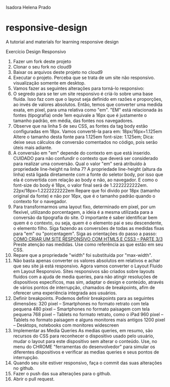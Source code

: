 Isadora Helena Prado

# responsive-design

A tutorial and materials for learning responsive design

Exercício Design Responsivo

1. Fazer um fork deste projeto
2. Clonar o seu fork no cloud9
3. Baixar os arquivos deste projeto no cloud9
4. Executar o projeto. Perceba que se trata de um site não responsivo. visualização somente em desktop.
5. Vamos fazer as seguintes alterações para torná-lo responsivo:
6. O segredo para se ter um site responsivo é criá-lo sobre uma base fluida. Isso faz com que o layout seja definido em razões e proporções, ao invés de valores absolutos. Então, temos que converter uma medida exata, em pixel, para uma relativa como "em".
    "EM" está relacionada às fontes (tipografia) onde 1em equivale a 16px que é justamente o tamanho padrão, em média, das fontes nos navegadores.
7. Observe que na linha 5 de seu CSS, as fontes da tag body estão configuradas em 18px. Vamos convertê-la para em:
    18px/16px=1.125em
    Altere o tamanho desta fonte para 1.125em
    font-size: 1.125em;
    Dica: deixe seus cálculos de conversão comentados no código, pois serão úteis mais adiante.
8. A conversão em "em" depende do contexto em que está inserido.
    CUIDADO para não confundir o contexto que deverá ser considerado para realizar uma conversão.
    Qual o valor "em" será atribuído à propriedade line-height na linha 7?
    A propriedade line-height (altura da linha) está ligada diretamente com a fonte do seletor body, por isso que ela é convertida com relação ao body e não, ao navegador. E como o font-size do body é 18px, o valor final será de 1.2222222222em.
    22px/18px=1.2222222222em
    Repare que foi divido por 18px (tamanho original da fonte) e não por 16px, que é o tamanho padrão quando o contexto for o navegador.
9. Para transformarmos uma layout fixo, determinado em pixel, por um flexível, utilizando porcentagem, a ideia é a mesma utilizada para a conversão da tipografia do site. O importante é saber identificar bem quem é o contexto, ou seja, quem é o elemento pai e seu descendente, o elemento filho.
    Siga fazendo as conversões de todas as medidas fixas para "em" ou "porcentagem".
    Siga as orientações do passo a passo: [COMO CRIAR UM SITE RESPONSIVO COM HTML5 E CSS3 – PARTE 3/3](http://www.carloshps.com.br/blog/criar-um-site-responsivo-com-html5-e-css3-parte-3-de-3/)
    Preste atenção nas medidas. Use como referência as que estão em seu CSS.
10. Repare que a propriedade "width" foi substituída por "max-width".
11. Não basta apenas converter os valores absolutos em relativos e achar que seu site já está responsivo. 
    Agora vamos converter o Layout Fluido em Layout Responsivo.
    Sites responsivos são criados sobre layouts fluidos com a ajuda de media queries, para não atingir resoluções de dispositivos específicos, mas  sim, adaptar o design e conteúdo, através de vários pontos de interrupção, chamados de breakpoints, afim de oferecer uma experiência integrada aos usuários.
12. Definir breakpoints.
    Podemos definir breakpoints para as seguintes dimensões:
        320 pixel – Smartphones no formato retrato com tela pequena
        480 pixel – Smartphones no formato paisagem com tela pequena
        768 pixel – Tablets no formato retrato, como o iPad
        960 pixel – Tablets no formato paisagem e alguns monitores mais antigos
        1200 pixel – Desktops, notebooks com monitores widescreen
13. Implementar as Media Queries
    As medias queries, em resumo, são recursos do CSS para reconhecer o dispositivo usado pelo usuário, mudar o layout para este dispositivo sem alterar o conteúdo.
    Use, no menu do CHROME "ferramentas do desenvolvedor" para simular os diferentes dispositivos e verificar as medias queries e seus pontos de interrupção. 
14. Quando seu site estiver responsivo, faça o commit das suas alterações no github.
15. Fazer o push das sua alterações para o github.
16. Abrir o pull request.
